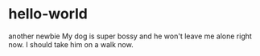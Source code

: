 # hello-world
another newbie
My dog is super bossy and he won't leave me alone right now.
I should take him on a walk now.
